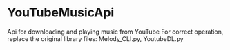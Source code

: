 # YouTubeMusicApi
Api for downloading and playing music from YouTube
For correct operation, replace the original library files: Melody_CLI.py, YoutubeDL.py
